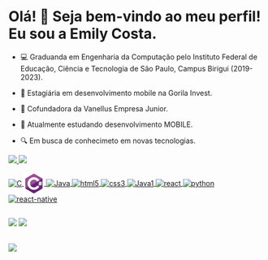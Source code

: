 # Olá! :wave: Seja bem-vindo ao meu perfil! Eu sou a Emily Costa.
<!-- 🌱 Atualmente estudando Android<br>
<!--
**emilys-costa/emilys-costa** is a ✨ _special_ ✨ repository because its `README.md` (this file) appears on your GitHub profile.

Here are some ideas to get you started:

- 🔭 I’m currently working on ...

- 👯 I’m looking to collaborate on ...
- 🤔 I’m looking for help with ...
- 💬 Ask me about ...
- 📫 How to reach me: ...
- 😄 Pronouns: ...
- ⚡ Fun fact: ...
-->
- :computer: Graduanda em Engenharia da Computação pelo Instituto Federal de Educação, Ciência e Tecnologia de São Paulo, Campus Birigui (2019-2023).

- :gorilla: Estagiária em desenvolvimento mobile na Gorila Invest.

- :office: Cofundadora da Vanellus Empresa Junior.

- :open_book: Atualmente estudando desenvolvimento MOBILE.

- :mag: Em busca de conhecimeto em novas tecnologias.

 <div>
  <a href="https://github.com/costaemily">
  <img height="180em" src="https://github-readme-stats.vercel.app/api?username=costaemily&show_icons=true&theme=vision-friendly-dark&include_all_commits=true&count_private=true"/>
  <img height="180em" src="https://github-readme-stats.vercel.app/api/top-langs/?username=costaemily&layout=compact&langs_count=7&theme=vision-friendly-dark"/>
   <br><br>
   
</div>
 <div style="display: inline_block">
  <img align="center" alt="C" height="40" width="40" src="https://cdn.jsdelivr.net/gh/devicons/devicon/icons/c/c-original.svg" />
  <img align="center" alt="Csharp" height="40" width= "40" src="https://raw.githubusercontent.com/devicons/devicon/master/icons/csharp/csharp-original.svg">
  <img align="center" alt="Java" height="40" width="40" src="https://cdn.jsdelivr.net/gh/devicons/devicon/icons/java/java-original.svg" />
  <img align="center" alt="html5" height="40" width="40" src="https://cdn.jsdelivr.net/gh/devicons/devicon/icons/html5/html5-original.svg" />
  <img align="center" alt="css3" height="40" width="40" src="https://cdn.jsdelivr.net/gh/devicons/devicon/icons/css3/css3-original.svg" />
  <img align="center" alt="Java1" height="40" width="40" src="https://cdn.jsdelivr.net/gh/devicons/devicon/icons/javascript/javascript-original.svg" />
  <img align="center" alt="react" height="40" width="40" src="https://cdn.jsdelivr.net/gh/devicons/devicon/icons/react/react-original.svg" />
  <img align="center" alt="python" height="40" width="40" src="https://cdn.jsdelivr.net/gh/devicons/devicon/icons/python/python-original.svg" />
  <img align="center" alt="react-native" height="40" width="40" src="https://cdn.jsdelivr.net/gh/devicons/devicon/icons/typescript/typescript-original.svg" />
          
</div>
 
##  
   <div> 
    <a href="https://www.instagram.com/costa.emilys/" target="_blank"><img src="https://img.shields.io/badge/-Instagram-%23E4405F?style=for-the-badge&logo=instagram&logoColor=white" target="_blank"></a>
    <a href="www.linkedin.com/in/emily-dscosta" target="_blank"><img src="https://img.shields.io/badge/-LinkedIn-%230077B5?style=for-the-badge&logo=linkedin&logoColor=white" target="_blank"></a> 
 </div>   
 <br>
 
 ![](https://komarev.com/ghpvc/?username=costaemily&color=green)
